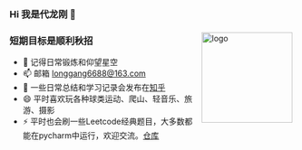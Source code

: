 ### Hi 我是代龙刚 👋
<img src="https://github-readme-stats.vercel.app/api?username=dailonggang&show_icons=true" alt="logo" height="160" align="right" style="margin: 5px; margin-bottom: 20px;" />
 
### 短期目标是顺利秋招
- 🔭 记得日常锻炼和仰望星空
- 📫 邮箱 longgang6688@163.com
- 🤔 一些日常总结和学习记录会发布在[知乎](https://www.zhihu.com/people/long-wu-nian-31/posts) 
- 😄 平时喜欢玩各种球类运动、爬山、轻音乐、旅游、摄影
- ⚡ 平时也会刷一些Leetcode经典题目，大多数都能在pycharm中运行，欢迎交流。[仓库](https://github.com/dailonggang/Leetcode-python)


<!-- <img src="https://github-profile-trophy.vercel.app/?username=polaris1119&theme=flat&column=7" alt="logo" height="160" align="center" style="margin: auto; margin-bottom: 20px;" /> -->
<!--
**dailonggang/dailonggang** is a ✨ _special_ ✨ repository because its `README.md` (this file) appears on your GitHub profile.

Here are some ideas to get you started:

- 🔭 I’m currently working on ...
- 🌱 I’m currently learning ...
- 👯 I’m looking to collaborate on ...
- 🤔 I’m looking for help with ...
- 💬 Ask me about ...
- 📫 How to reach me: ...
- 😄 Pronouns: ...
- ⚡ Fun fact: ...
-->
